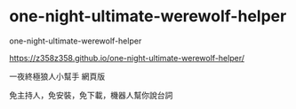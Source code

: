 # one-night-ultimate-werewolf-helper
one-night-ultimate-werewolf-helper

https://z358z358.github.io/one-night-ultimate-werewolf-helper/

一夜終極狼人小幫手 網頁版

免主持人，免安裝，免下載，機器人幫你說台詞